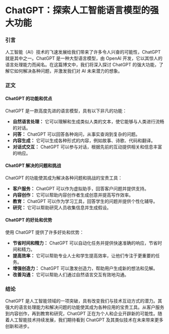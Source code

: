 # ChatGPT：探索人工智能语言模型的强大功能

### 引言

人工智能（AI）技术的飞速发展给我们带来了许多令人兴奋的可能性，ChatGPT 就是其中之一。ChatGPT 是一种大型语言模型，由 OpenAI 开发，它以其惊人的语言处理能力而闻名。在这篇博文中，我们将深入探讨 ChatGPT 的强大功能，了解它如何解决各种问题，并激发我们对 AI 未来潜力的想象。

### 正文

#### ChatGPT 的功能和优点

ChatGPT 是一款高度先进的语言模型，具有以下非凡的功能：

- **自然语言处理：** 它可以理解和生成类似人类的文本，使它能够与人类进行流畅的对话。
- **问答：** ChatGPT 可以回答各种询问，从事实查询到复杂的问题。
- **内容生成：** 它可以生成各种形式的内容，例如故事、诗歌、代码和翻译。
- **对话式交互：** ChatGPT 可以参与对话，根据先前的互动提供相关和信息丰富的响应。

#### ChatGPT 解决的问题和挑战

ChatGPT 的功能使其成为解决各种问题和挑战的宝贵工具：

- **客户服务：** ChatGPT 可以作为虚拟助手，回答客户问题并提供支持。
- **内容创作：** 它可以帮助内容创作者生成创意并提高写作效率。
- **教育：** ChatGPT 可以作为学习工具，回答学生的问题并提供个性化辅导。
- **研究：** 它可以帮助研究人员收集信息并生成假设。

#### ChatGPT 的好处和优势

使用 ChatGPT 提供了许多好处和优势：

- **节省时间和精力：** ChatGPT 可以自动化任务并提供快速准确的响应，节省时间和精力。
- **提高效率：** 它可以帮助专业人士和学生提高效率，让他们专注于更重要的任务。
- **增强创造力：** ChatGPT 可以激发创造力，帮助用户生成新的想法和见解。
- **改善沟通：** 它可以帮助人们通过自然语言交互有效地沟通。

### 结论

ChatGPT 是人工智能领域的一项突破，具有改变我们与技术互动方式的潜力。其强大的语言处理能力和解决问题的功能使其成为各种应用的宝贵工具。从客户服务到内容创作，再到教育和研究，ChatGPT 正在为个人和企业开辟新的可能性。随着人工智能技术持续发展，我们期待看到 ChatGPT 及其类似技术在未来带来更多创新和进步。
